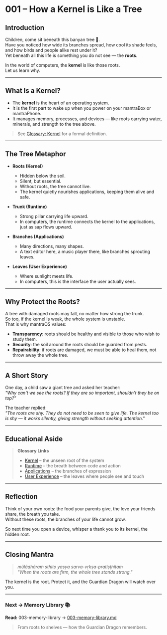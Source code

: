 # 001 – How a Kernel is Like a Tree

## Introduction

Children, come sit beneath this banyan tree 🌳.  
Have you noticed how wide its branches spread, how cool its shade feels, and how birds and people alike rest under it?  
Yet beneath all this life is something you do not see — the **roots**.  

In the world of computers, the **kernel** is like those roots.  
Let us learn why.

---

## What Is a Kernel?

- The **kernel** is the heart of an operating system.  
- It is the first part to wake up when you power on your mantraBox or mantraPhone.  
- It manages memory, processes, and devices — like roots carrying water, minerals, and strength to the tree above.  

> See [Glossary: Kernel](glossary.md#k) for a formal definition.

---

## The Tree Metaphor

- **Roots (Kernel)**  
  - Hidden below the soil.  
  - Silent, but essential.  
  - Without roots, the tree cannot live.  
  - The kernel quietly nourishes applications, keeping them alive and safe.

- **Trunk (Runtime)**  
  - Strong pillar carrying life upward.  
  - In computers, the runtime connects the kernel to the applications, just as sap flows upward.

- **Branches (Applications)**  
  - Many directions, many shapes.  
  - A text editor here, a music player there, like branches sprouting leaves.  

- **Leaves (User Experience)**  
  - Where sunlight meets life.  
  - In computers, this is the interface the user actually sees.  

---

## Why Protect the Roots?

A tree with damaged roots may fall, no matter how strong the trunk.  
So too, if the kernel is weak, the whole system is unstable.  
That is why mantraOS values:

- **Transparency**: roots should be healthy and visible to those who wish to study them.  
- **Security**: the soil around the roots should be guarded from pests.  
- **Repairability**: if roots are damaged, we must be able to heal them, not throw away the whole tree.

---

## A Short Story

One day, a child saw a giant tree and asked her teacher:  
*"Why can't we see the roots? If they are so important, shouldn't they be on top?"*  

The teacher replied:  
*"The roots are shy. They do not need to be seen to give life. The kernel too is shy — it works silently, giving strength without seeking attention."*  

---

## Educational Aside

> **Glossary Links**  
> - [Kernel](glossary.md#k) – the unseen root of the system  
> - [Runtime](glossary.md#l) – the breath between code and action  
> - [Applications](glossary.md#a) – the branches of expression  
> - [User Experience](glossary.md#u) – the leaves where people see and touch  

---

## Reflection

Think of your own roots: the food your parents give, the love your friends share, the breath you take.  
Without these roots, the branches of your life cannot grow.  

So next time you open a device, whisper a thank you to its kernel, the hidden root.  

---

## Closing Mantra

> *mūlādhāraṁ sthito yasya sarva-vṛkṣa-pratiṣṭhitam*  
> *"When the roots are firm, the whole tree stands strong."*  

The kernel is the root. Protect it, and the Guardian Dragon will watch over you.

---
### Next → Memory Library 📚
**Read:** 003-memory-library → [003-memory-library.md](003-memory-library.md)

> From roots to shelves — how the Guardian Dragon remembers.
